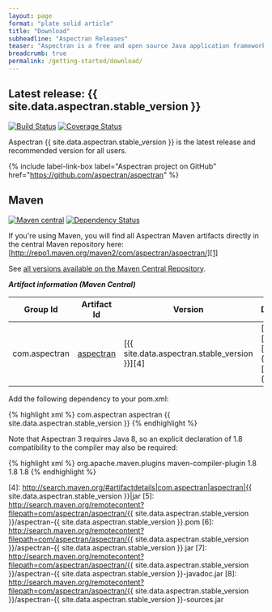 ```yaml
---
layout: page
format: "plate solid article"
title: "Download"
subheadline: "Aspectran Releases"
teaser: "Aspectran is a free and open source Java application framework."
breadcrumb: true
permalink: /getting-started/download/
---
```


## Latest release: {{ site.data.aspectran.stable_version }}

[![Build Status](https://travis-ci.org/aspectran/aspectran.svg)](https://travis-ci.org/aspectran/aspectran)
[![Coverage Status](https://coveralls.io/repos/aspectran/aspectran/badge.svg?branch=master&service=github)](https://coveralls.io/github/aspectran/aspectran?branch=master)

Aspectran {{ site.data.aspectran.stable_version }} is the latest release and recommended version for all users.

{% include label-link-box label="Aspectran project on GitHub" href="https://github.com/aspectran/aspectran" %}

## Maven

[![Maven central](https://maven-badges.herokuapp.com/maven-central/com.aspectran/aspectran/badge.svg)](https://maven-badges.herokuapp.com/maven-central/com.aspectran/aspectran)
[![Dependency Status](https://www.versioneye.com/user/projects/56eec08e35630e0029dafca6/badge.svg?style=flat)](https://www.versioneye.com/user/projects/56eec08e35630e0029dafca6)

If you're using Maven, you will find all Aspectran Maven artifacts directly in the central Maven repository here: [http://repo1.maven.org/maven2/com/aspectran/aspectran/][1]

See [all versions available on the Maven Central Repository][2].

***Artifact information (Maven Central)***

| Group Id      | Artifact Id    | Version    | Download                                                   |
|---------------|----------------|------------|------------------------------------------------------------|
| com.aspectran | [aspectran][3] | [{{ site.data.aspectran.stable_version }}][4] | [pom][5], [jar][6], [javadoc (jar)][7], [sources (jar)][8] |

Add the following dependency to your pom.xml:

{% highlight xml %}
<dependency>
  <groupId>com.aspectran</groupId>
  <artifactId>aspectran</artifactId>
  <version>{{ site.data.aspectran.stable_version }}</version>
</dependency>
{% endhighlight %}

Note that Aspectran 3 requires Java 8, so an explicit declaration of 1.8 compatibility to the compiler may also be required:

{% highlight xml %}
<build>
  <plugins>
    <plugin>
      <groupId>org.apache.maven.plugins</groupId>
      <artifactId>maven-compiler-plugin</artifactId>
      <configuration>
        <compilerVersion>1.8</compilerVersion>
        <source>1.8</source>
        <target>1.8</target>
      </configuration>
    </plugin>
  </plugins>
</build>
{% endhighlight %}


[1]: http://repo1.maven.org/maven2/com/aspectran/aspectran/
[2]: http://search.maven.org/#search%7Cga%7C1%7Cg%3A%22com.aspectran%22
[3]: http://search.maven.org/#search|ga|1|a%3A%22aspectran%22
[4]: http://search.maven.org/#artifactdetails|com.aspectran|aspectran|{{ site.data.aspectran.stable_version }}|jar
[5]: http://search.maven.org/remotecontent?filepath=com/aspectran/aspectran/{{ site.data.aspectran.stable_version }}/aspectran-{{ site.data.aspectran.stable_version }}.pom
[6]: http://search.maven.org/remotecontent?filepath=com/aspectran/aspectran/{{ site.data.aspectran.stable_version }}/aspectran-{{ site.data.aspectran.stable_version }}.jar
[7]: http://search.maven.org/remotecontent?filepath=com/aspectran/aspectran/{{ site.data.aspectran.stable_version }}/aspectran-{{ site.data.aspectran.stable_version }}-javadoc.jar
[8]: http://search.maven.org/remotecontent?filepath=com/aspectran/aspectran/{{ site.data.aspectran.stable_version }}/aspectran-{{ site.data.aspectran.stable_version }}-sources.jar
